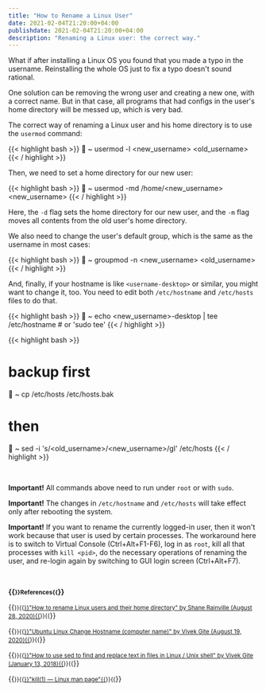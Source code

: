 ```yaml
---
title: "How to Rename a Linux User"
date: 2021-02-04T21:20:00+04:00
publishdate: 2021-02-04T21:20:00+04:00
description: "Renaming a Linux user: the correct way."
---
```


What if after installing a Linux OS you found that you made a typo in the username. Reinstalling the whole OS just to fix a typo doesn't sound rational.

One solution can be removing the wrong user and creating a new one, with a correct name. But in that case, all programs that had configs in the user's home directory will be messed up, which is very bad. 

The correct way of renaming a Linux user and his home directory is to use the `usermod` command:

{{< highlight bash >}}
🚀 ~ usermod -l <new_username> <old_username>
{{< / highlight >}}

Then, we need to set a home directory for our new user:

{{< highlight bash >}}
🚀 ~ usermod -md /home/<new_username> <new_username>
{{< / highlight >}}

Here, the `-d` flag sets the home directory for our new user, and the `-m` flag moves all contents from the old user's home directory.

We also need to change the user's default group, which is the same as the username in most cases:

{{< highlight bash >}}
🚀 ~ groupmod -n <new_username> <old_username>
{{< / highlight >}}

And, finally, if your hostname is like `<username-desktop>` or similar, you might want to change it, too. You need to edit both `/etc/hostname` and `/etc/hosts` files to do that.

{{< highlight bash >}}
🚀 ~ echo <new_username>-desktop | tee /etc/hostname # or 'sudo tee'
{{< / highlight >}}

{{< highlight bash >}}
# backup first
🚀 ~ cp /etc/hosts /etc/hosts.bak
# then
🚀 ~ sed -i 's/<old_username>/<new_username>/gI' /etc/hosts
{{< / highlight >}}

&nbsp;

**Important!** All commands above need to run under `root` or with `sudo`.

**Important!** The changes in `/etc/hostname` and `/etc/hosts` will take effect only after rebooting the system.

**Important!** If you want to rename the currently logged-in user, then it won't work because that user is used by certain processes. The workaround here is to switch to Virtual Console (Ctrl+Alt+F1-F6), log in as `root`, kill all that processes with `kill <pid>`, do the necessary operations of renaming the user, and re-login again by switching to GUI login screen (Ctrl+Alt+F7).

&nbsp;

**{{<small>}}References{{</small>}}**

{{<small>}}{{<a href="https://www.serverlab.ca/tutorials/linux/administration-linux/how-to-rename-linux-users-and-their-home-directory/" target="_blank" rel="noopener noreferrer">}}"How to rename Linux users and their home directory" by Shane Rainville (August 28, 2020){{</a>}}{{</small>}}&nbsp;

{{<small>}}{{<a href="https://www.cyberciti.biz/faq/ubuntu-change-hostname-command/" target="_blank" rel="noopener noreferrer">}}"Ubuntu Linux Change Hostname (computer name)" by Vivek Gite (August 19, 2020){{</a>}}{{</small>}}&nbsp;

{{<small>}}{{<a href="https://www.cyberciti.biz/faq/how-to-use-sed-to-find-and-replace-text-in-files-in-linux-unix-shell/" target="_blank" rel="noopener noreferrer">}}"How to use sed to find and replace text in files in Linux / Unix shell" by Vivek Gite (January 13, 2018){{</a>}}{{</small>}}&nbsp;

{{<small>}}{{<a href="https://linux.die.net/man/1/kill" target="_blank" rel="noopener noreferrer">}}"kill(1) — Linux man page"{{</a>}}{{</small>}}
